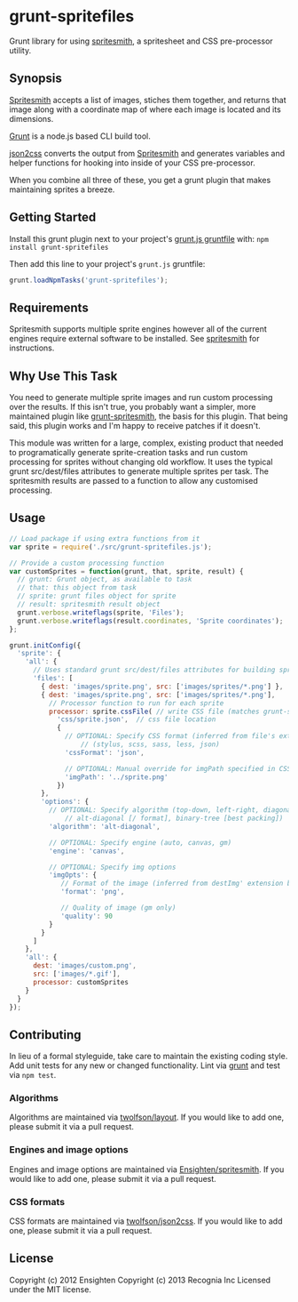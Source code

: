 grunt-spritefiles
=================
Grunt library for using [spritesmith](https://github.com/Ensighten/spritesmith), a spritesheet and CSS pre-processor utility.

Synopsis
--------
[Spritesmith](https://github.com/Ensighten/spritesmith) accepts a list of images, stiches them together, and returns that image along with a coordinate map of where each image is located and its dimensions.

[Grunt](https://github.com/gruntjs/grunt/) is a node.js based CLI build tool.

[json2css](https://github.com/twolfson/json2css) converts the output from [Spritesmith](https://github.com/Ensighten/spritesmith) and generates variables and helper functions for hooking into inside of your CSS pre-processor.

When you combine all three of these, you get a grunt plugin that makes maintaining sprites a breeze.

Getting Started
---------------
Install this grunt plugin next to your project's [grunt.js gruntfile](https://github.com/gruntjs/grunt/blob/master/docs/getting_started.md) with: `npm install grunt-spritefiles`

Then add this line to your project's `grunt.js` gruntfile:

```javascript
grunt.loadNpmTasks('grunt-spritefiles');
```

Requirements
------------
Spritesmith supports multiple sprite engines however all of the current engines require external software to be installed. See [spritesmith](https://github.com/Ensighten/spritesmith) for instructions.

Why Use This Task
-----------------

You need to generate multiple sprite images and run custom processing over the results. If this isn't true, you probably want a simpler, more maintained plugin like [grunt-spritesmith](https://github.com/Ensighten/grunt-spritesmith), the basis for this plugin. That being said, this plugin works and I'm happy to receive patches if it doesn't.

This module was written for a large, complex, existing product that needed to programatically generate sprite-creation tasks and run custom processing for sprites without changing old workflow. It uses the typical grunt src/dest/files attributes to generate multiple sprites per task. The spritesmith results are passed to a function to allow any customised processing.

Usage
-----
```js
// Load package if using extra functions from it
var sprite = require('./src/grunt-spritefiles.js');

// Provide a custom processing function
var customSprites = function(grunt, that, sprite, result) {
  // grunt: Grunt object, as available to task
  // that: this object from task
  // sprite: grunt files object for sprite
  // result: spritesmith result object
  grunt.verbose.writeflags(sprite, 'Files');
  grunt.verbose.writeflags(result.coordinates, 'Sprite coordinates');
};

grunt.initConfig({
  'sprite': {
    'all': {
      // Uses standard grunt src/dest/files attributes for building sprite image
      'files': [
        { dest: 'images/sprite.png', src: ['images/sprites/*.png'] },
        { dest: 'images/sprite.png', src: ['images/sprites/*.png'],
          // Processor function to run for each sprite
          processor: sprite.cssFile( // write CSS file (matches grunt-spritesmith)
            'css/sprite.json',  // css file location
            {
              // OPTIONAL: Specify CSS format (inferred from file's extension by default)
                  // (stylus, scss, sass, less, json)
              'cssFormat': 'json',

              // OPTIONAL: Manual override for imgPath specified in CSS
              'imgPath': '../sprite.png'
            })
        },
        'options': {
          // OPTIONAL: Specify algorithm (top-down, left-right, diagonal [\ format],
              // alt-diagonal [/ format], binary-tree [best packing])
          'algorithm': 'alt-diagonal',

          // OPTIONAL: Specify engine (auto, canvas, gm)
          'engine': 'canvas',

          // OPTIONAL: Specify img options
          'imgOpts': {
             // Format of the image (inferred from destImg' extension by default) (jpg, png)
             'format': 'png',

             // Quality of image (gm only)
             'quality': 90
          }
        }
      ]
    },
    'all': {
      dest: 'images/custom.png',
      src: ['images/*.gif'],
      processor: customSprites
    }
  }
});
```

Contributing
------------
In lieu of a formal styleguide, take care to maintain the existing coding style. Add unit tests for any new or changed functionality. Lint via [grunt](https://github.com/gruntjs/grunt/) and test via `npm test`.

### Algorithms
Algorithms are maintained via [twolfson/layout](https://github.com/twolfson/layout). If you would like to add one, please submit it via a pull request.

### Engines and image options
Engines and image options are maintained via [Ensighten/spritesmith](https://github.com/Ensighten/spritesmith). If you would like to add one, please submit it via a pull request.

### CSS formats
CSS formats are maintained via [twolfson/json2css](https://github.com/twolfson/json2css). If you would like to add one, please submit it via a pull request.

License
-------
Copyright (c) 2012 Ensighten
Copyright (c) 2013 Recognia Inc
Licensed under the MIT license.
